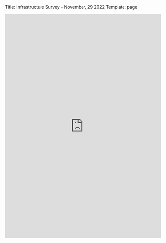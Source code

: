 Title: Infrastructure Survey - November, 29 2022
Template: page
<iframe src="https://docs.google.com/forms/d/e/1FAIpQLScxZkZZvafCSA9s9nxwWGm6jQ4ftINId_5LW3EmJyyIHXxM0Q/viewform?embedded=true" width="100%" height="725" frameborder="0" marginheight="0" marginwidth="0">Loading…</iframe>
